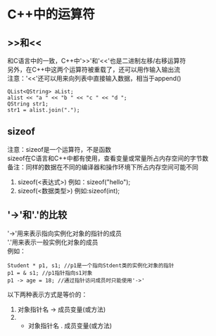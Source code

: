 # C++中的运算符

## >>和<<
和C语言中的一致，C++中'>>'和'<<'也是二进制左移/右移运算符  
另外，在C++中这两个运算符被重载了，还可以用作输入输出流  
注意：'<<'还可以用来向列表中直接输入数据，相当于append()  
```
QList<QString> aList;
alist << "a " << "b " << "c " << "d ";
QString str1;
str1 = alist.join(".");
```


## sizeof
注意：sizeof是一个运算符，不是函数  
sizeof在C语言和C++中都有使用，查看变量或常量所占内存空间的字节数  
备注：同样的数据在不同的编译器和操作环境下所占内存空间可能不同  
1. sizeof(<表达式>) 例如：sizeof("hello");
2. sizeof(<数据类型>) 例如:sizeof(int);


## '->'和'.'的比较
'->'用来表示指向实例化对象的指针的成员  
'.'用来表示一般实例化对象的成员  
例如：
```
Student * p1, s1; //p1是一个指向Stdent类的实例化对象的指针
p1 = & s1; //p1指针指向s1对象
p1 -> age = 18; //通过指针访问成员时只能使用'->'
```
以下两种表示方式是等价的：  
1. 对象指针名 -> 成员变量(或方法)
2. * 对象指针名 . 成员变量(或方法)